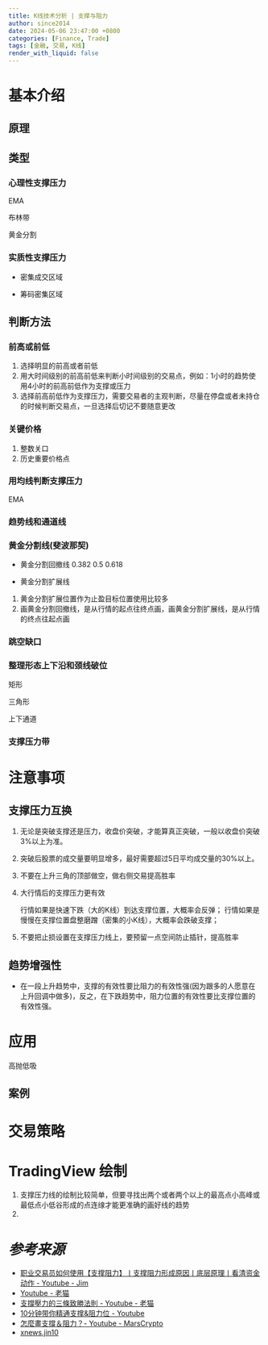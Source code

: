```yaml
---
title: K线技术分析 | 支撑与阻力
author: since2014
date: 2024-05-06 23:47:00 +0800
categories: [Finance, Trade]
tags: [金融, 交易, K线]
render_with_liquid: false
---
```


# 基本介绍

## 原理

## 类型

### 心理性支撑压力

EMA

布林带

黄金分割

### 实质性支撑压力

+ 密集成交区域

+ 筹码密集区域

## 判断方法

### 前高或前低

1. 选择明显的前高或者前低
2. 用大时间级别的前高前低来判断小时间级别的交易点，例如：1小时的趋势使用4小时的前高前低作为支撑或压力
3. 选择前高前低作为支撑压力，需要交易者的主观判断，尽量在停盘或者未持仓的时候判断交易点，一旦选择后切记不要随意更改

### 关键价格

1. 整数关口
2. 历史重要价格点

### 用均线判断支撑压力

EMA

### 趋势线和通道线



### 黄金分割线(斐波那契)

+ 黄金分割回撤线
0.382 0.5  0.618

+ 黄金分割扩展线

1. 黄金分割扩展位置作为止盈目标位置使用比较多
2. 画黄金分割回撤线，是从行情的起点往终点画，画黄金分割扩展线，是从行情的终点往起点画

### 跳空缺口

### 整理形态上下沿和颈线破位



矩形

三角形

上下通道

### 支撑压力带

# 注意事项



## 支撑压力互换


1. 无论是突破支撑还是压力，收盘价突破，才能算真正突破，一般以收盘价突破3%以上为准。

2. 突破后股票的成交量要明显增多，最好需要超过5日平均成交量的30%以上。

3. 不要在上升三角的顶部做空，做右侧交易提高胜率

4. 大行情后的支撑压力更有效

    行情如果是快速下跌（大的K线）到达支撑位置，大概率会反弹；
    行情如果是慢慢在支撑位置盘整磨蹭（密集的小K线），大概率会跌破支撑；
5. 不要把止损设置在支撑压力线上，要预留一点空间防止插针，提高胜率 

## 趋势增强性

+ 在一段上升趋势中，支撑的有效性要比阻力的有效性强(因为跟多的人愿意在上升回调中做多)，反之，在下跌趋势中，阻力位置的有效性要比支撑位置的有效性强。

# 应用

高抛低吸

## 案例

# 交易策略



# TradingView 绘制

1. 支撑压力线的绘制比较简单，但要寻找出两个或者两个以上的最高点小高峰或最低点小低谷形成的点连缐才能更准确的画好线的趋势
2. 

# *参考来源*

+ [职业交易员如何使用【支撑阻力】丨支撑阻力形成原因丨底层原理丨看清资金动作 - Youtube - Jim](https://www.bilibili.com/video/BV1aR4y1373S/?share_source=copy_web&vd_source=a7e2e29c5945b0a6425c0fe52c77a32e)
+ [Youtube - 老猫](https://www.youtube.com/watch?v=6pZYggjm9B8)
+ [支撐壓力的三條致勝法則 - Youtube - 老猫](https://youtu.be/V8od5YVSJkg?si=ISFktcAS37NwF7mX)
+ [10分钟带你精通支撑&阻力位 - Youtube](https://youtu.be/TUSGeTt2oMQ?si=CfyhhWTQfJQFWfgW)
+ [怎麼畫支撐＆阻力？- Youtube - MarsCrypto](https://youtu.be/9VZxoDgo29Y?si=HlCESiGQEsGRFUMc)
+ [xnews.jin10](https://xnews.jin10.com/details/90560)